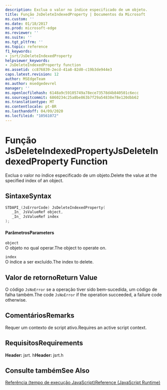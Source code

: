 ```yaml
---
description: Exclua o valor no índice especificado de um objeto.
title: Função JsDeleteIndexedProperty | Documentos da Microsoft
ms.custom: ''
ms.date: 01/18/2017
ms.prod: microsoft-edge
ms.reviewer: ''
ms.suite: ''
ms.tgt_pltfrm: ''
ms.topic: reference
f1_keywords:
- jsrt/JsDeleteIndexedProperty
helpviewer_keywords:
- JsDeleteIndexedProperty function
ms.assetid: cc876839-2ecd-41a8-82d0-c19b3de944e3
caps.latest.revision: 12
author: MSEdgeTeam
ms.author: msedgedevrel
manager: ''
ms.openlocfilehash: 6148a9c59105749a78ece73578d4b840501c6ecc
ms.sourcegitcommit: 6860234c25a8be863b7f29a54838e78e120dbb62
ms.translationtype: MT
ms.contentlocale: pt-BR
ms.lasthandoff: 04/09/2020
ms.locfileid: "10561072"
---
```

# <span data-ttu-id="9507c-103">Função JsDeleteIndexedProperty</span><span class="sxs-lookup"><span data-stu-id="9507c-103">JsDeleteIndexedProperty Function</span></span>
<span data-ttu-id="9507c-104">Exclua o valor no índice especificado de um objeto.</span><span class="sxs-lookup"><span data-stu-id="9507c-104">Delete the value at the specified index of an object.</span></span>  
  
## <span data-ttu-id="9507c-105">Sintaxe</span><span class="sxs-lookup"><span data-stu-id="9507c-105">Syntax</span></span>  
  
```cpp  
STDAPI_(JsErrorCode) JsDeleteIndexedProperty(  
   _In_ JsValueRef object,  
   _In_ JsValueRef index  
);  
```  
  
#### <span data-ttu-id="9507c-106">Parâmetros</span><span class="sxs-lookup"><span data-stu-id="9507c-106">Parameters</span></span>  
 `object`  
 <span data-ttu-id="9507c-107">O objeto no qual operar.</span><span class="sxs-lookup"><span data-stu-id="9507c-107">The object to operate on.</span></span>  
  
 `index`  
 <span data-ttu-id="9507c-108">O índice a ser excluído.</span><span class="sxs-lookup"><span data-stu-id="9507c-108">The index to delete.</span></span>  
  
## <span data-ttu-id="9507c-109">Valor de retorno</span><span class="sxs-lookup"><span data-stu-id="9507c-109">Return Value</span></span>  
 <span data-ttu-id="9507c-110">O código `JsNoError` se a operação tiver sido bem-sucedida, um código de falha também.</span><span class="sxs-lookup"><span data-stu-id="9507c-110">The code `JsNoError` if the operation succeeded, a failure code otherwise.</span></span>  
  
## <span data-ttu-id="9507c-111">Comentários</span><span class="sxs-lookup"><span data-stu-id="9507c-111">Remarks</span></span>  
 <span data-ttu-id="9507c-112">Requer um contexto de script ativo.</span><span class="sxs-lookup"><span data-stu-id="9507c-112">Requires an active script context.</span></span>  
  
## <span data-ttu-id="9507c-113">Requisitos</span><span class="sxs-lookup"><span data-stu-id="9507c-113">Requirements</span></span>  
 <span data-ttu-id="9507c-114">**Header:** jsrt. h</span><span class="sxs-lookup"><span data-stu-id="9507c-114">**Header:** jsrt.h</span></span>  
  
## <span data-ttu-id="9507c-115">Consulte também</span><span class="sxs-lookup"><span data-stu-id="9507c-115">See Also</span></span>  
 [<span data-ttu-id="9507c-116">Referência (tempo de execução JavaScript)</span><span class="sxs-lookup"><span data-stu-id="9507c-116">Reference (JavaScript Runtime)</span></span>](../chakra-hosting/reference-javascript-runtime.md)